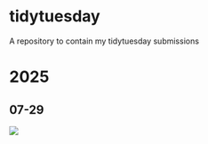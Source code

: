 # tidytuesday
A repository to contain my tidytuesday submissions

# 2025

## 07-29
![](/2025/07-29/movie_net.png)
